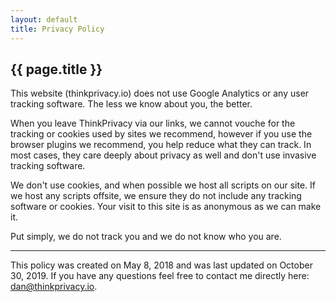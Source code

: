 ```yaml
---
layout: default
title: Privacy Policy
---
```

<h2>{{ page.title }}</h2>

This website (thinkprivacy.io) does not use Google Analytics or any user tracking software. The less we know about you, the better. 

When you leave ThinkPrivacy via our links, we cannot vouche for the tracking or cookies used by sites we recommend, however if you use the browser plugins we recommend, you help reduce what they can track. In most cases, they care deeply about privacy as well and don't use invasive tracking software.

We don't use cookies, and when possible we host all scripts on our site. If we host any scripts offsite, we ensure they do not include any tracking software or cookies. Your visit to this site is as anonymous as we can make it.

Put simply, we do not track you and we do not know who you are.


***
 
This policy was created on May 8, 2018 and was last updated on October 30, 2019. If you have any questions feel free to contact me directly here: dan@thinkprivacy.io.


					
